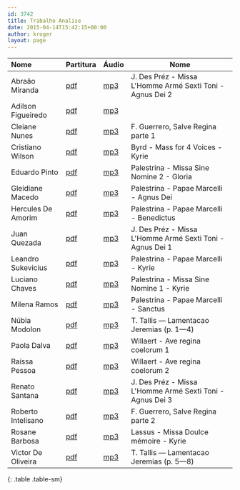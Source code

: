 ```yaml
---
id: 3742
title: Trabalho Analise
date: 2015-04-14T15:42:15+00:00
author: kroger
layout: page
---
```


| Nome               | Partitura | Áudio     | Nome
|:-------------------|:----------|:----------|-----------
| Abraão Miranda     | [pdf][1]  | [mp3][2]  | J. Des Préz - Missa L'Homme Armé Sexti Toni - Agnus Dei 2
| Adilson Figueiredo | [pdf][3]  | [mp3][4]  | 
| Cleiane Nunes      | [pdf][5]  | [mp3][6]  | F. Guerrero, Salve Regina parte 1
| Cristiano Wilson   | [pdf][7]  | [mp3][8]  | Byrd - Mass for 4 Voices - Kyrie
| Eduardo Pinto      | [pdf][9]  | [mp3][10] | Palestrina - Missa Sine Nomine 2 - Gloria
| Gleidiane Macedo   | [pdf][11] | [mp3][12] | Palestrina - Papae Marcelli - Agnus Dei
| Hercules De Amorim | [pdf][13] | [mp3][14] | Palestrina - Papae Marcelli - Benedictus
| Juan Quezada       | [pdf][15] | [mp3][16] | J. Des Préz - Missa L'Homme Armé Sexti Toni - Agnus Dei 1
| Leandro Sukevicius | [pdf][17] | [mp3][18] | Palestrina - Papae Marcelli - Kyrie
| Luciano Chaves     | [pdf][19] | [mp3][20] | Palestrina - Missa Sine Nomine 1 - Kyrie
| Milena Ramos       | [pdf][21] | [mp3][22] | Palestrina - Papae Marcelli - Sanctus
| Núbia Modolon      | [pdf][23] | [mp3][24] | T. Tallis — Lamentacao Jeremias (p. 1—4)
| Paola Dalva        | [pdf][25] | [mp3][26] | Willaert - Ave regina coelorum 1
| Raíssa Pessoa      | [pdf][27] | [mp3][28] | Willaert - Ave regina coelorum 2
| Renato Santana     | [pdf][29] | [mp3][30] | J. Des Préz - Missa L'Homme Armé Sexti Toni - Agnus Dei 3
| Roberto Intelisano | [pdf][31] | [mp3][32] | F. Guerrero, Salve Regina parte 2
| Rosane Barbosa     | [pdf][33] | [mp3][34] | Lassus - Missa Doulce mémoire - Kyrie
| Victor De Oliveira | [pdf][35] | [mp3][36] | T. Tallis — Lamentacao Jeremias (p. 5—8)
{: .table .table-sm}

[1]: https://www.dropbox.com/s/jbv57trf2fs3dtb/Josquin%20Des%20Pr%C3%A9z%20-%20Missa%20L%27Homme%20Arm%C3%A9%20Sexti%20Toni%20-%20Agnus%20Dei%202.pdf?dl=0
[2]: https://www.dropbox.com/s/fzm8h74n5h6cmq8/Josquin%20Des%20Pr%C3%A9z%20-%20Missa%20L%27Homme%20Arm%C3%A9%20Sexti%20Toni%20-%20Agnus%20Dei%202.mp3?dl=0
[3]: http://#
[4]: http://#
[5]: https://www.dropbox.com/s/lq8c1s2qvdpr1s9/Guerrero%20-%20Salve%20Regina%201.pdf?dl=0
[6]: https://www.dropbox.com/s/avzat9kc22869lh/Guerrero%20-%20Salve%20Regina%201.mp3?dl=0
[7]: https://www.dropbox.com/s/jgh34dusdkgdh3c/Byrd%20-%20Mass%20for%204%20Voices%20-%20Kyrie.pdf?dl=0
[8]: https://www.dropbox.com/s/xbuarpo4jey4rmq/Byrd%20-%20Mass%20for%204%20Voices%20-%20Kyrie.mp3?dl=0
[9]: https://www.dropbox.com/s/8531vawlmolnoik/Palestrina%20-%20Missa%20Sine%20Nomine%202%20-%20Gloria.pdf?dl=0
[10]: https://www.dropbox.com/s/xev6n7o75qpvzut/Palestrina%20-%20Missa%20Sine%20Nomine%202%20-%20Gloria.mp3?dl=0
[11]: https://www.dropbox.com/s/qgwiryqvw2k636d/Palestrina%20-%20Papae%20Marcelli%20-%20Agnus%20Dei.pdf?dl=0
[12]: https://www.dropbox.com/s/x8i1pm24yu71exy/Palestrina%20-%20Papae%20Marcelli%20-%20Agnus%20Dei.mp3?dl=0
[13]: https://www.dropbox.com/s/c6obtnt7eflmfoj/Palestrina%20-%20Papae%20Marcelli%20-%20Benedictus.pdf?dl=0
[14]: https://www.dropbox.com/s/3tcnot6f66ylpq3/Palestrina%20-%20Papae%20Marcelli%20-%20Benedictus.mp3?dl=0
[15]: https://www.dropbox.com/s/3awtbyv0vugzt6p/Josquin%20Des%20Pr%C3%A9z%20-%20Missa%20L%27Homme%20Arm%C3%A9%20Sexti%20Toni%20-%20Agnus%20Dei%201.pdf?dl=0
[16]: https://www.dropbox.com/s/ffnjalvheqrazkg/Josquin%20Des%20Pr%C3%A9z%20-%20Missa%20L%27Homme%20Arm%C3%A9%20Sexti%20Toni%20-%20Agnus%20Dei%201.mp3?dl=0
[17]: https://www.dropbox.com/s/9rycm4k3225q8pb/Palestrina%20-%20Papae%20Marcelli%20-%20Kyrie.pdf?dl=0
[18]: https://www.dropbox.com/s/2hqk5auop584xat/Palestrina%20-%20Papae%20Marcelli%20-%20Kyrie.mp3?dl=0
[19]: https://www.dropbox.com/s/rtliiandpjsa64t/Palestrina%20-%20Missa%20Sine%20Nomine%201%20-%20Kyrie.pdf?dl=0
[20]: https://www.dropbox.com/s/j3jg6pzd1129h9b/Palestrina%20-%20Missa%20Sine%20Nomine%201%20-%20Kyrie.mp3?dl=0
[21]: https://www.dropbox.com/s/4hw9o0xp2qiaomy/Palestrina%20-%20Papae%20Marcelli%20-%20Sanctus.pdf?dl=0
[22]: https://www.dropbox.com/s/3laeom38hd2bwe9/Palestrina%20-%20Papae%20Marcelli%20-%20Sanctus.mp3?dl=0
[23]: https://www.dropbox.com/s/t2uv95r4k5s11w0/Tallis%20-%20Lamentacao%20Jeremias%201.pdf?dl=0
[24]: https://www.dropbox.com/s/01wcay2w8jfsph2/Thomas%20Tallis%20-%20Lamentacao%20Jeremias.mp3?dl=0
[25]: https://www.dropbox.com/s/s62vkldgkhz5fix/Willaert%20-%20Ave%20regina%20coelorum%201.pdf?dl=0
[26]: https://www.dropbox.com/s/m31efp6lagihgtn/Willaert%20-%20Ave%20regina%20coelorum%201.mp3?dl=0
[27]: https://www.dropbox.com/s/bwvacckt395yims/Willaert%20-%20Ave%20regina%20coelorum%202.pdf?dl=0
[28]: https://www.dropbox.com/s/ufauid4czqajjse/Willaert%20-%20Ave%20regina%20coelorum%202.mp3?dl=0
[29]: https://www.dropbox.com/s/q3gk7gw129d2ibh/Josquin%20Des%20Pr%C3%A9z%20-%20Missa%20L%27Homme%20Arm%C3%A9%20Sexti%20Toni%20-%20Agnus%20Dei%203.pdf?dl=0
[30]: https://www.dropbox.com/s/tl2bge4hypvfczv/Josquin%20Des%20Pr%C3%A9z%20-%20Missa%20L%27Homme%20Arm%C3%A9%20Sexti%20Toni%20-%20Agnus%20Dei%203.mp3?dl=0
[31]: https://www.dropbox.com/s/ya5qwccfijoth8w/Guerrero%20-%20Salve%20Regina%202.pdf?dl=0
[32]: https://www.dropbox.com/s/pvhweau8pmul4vr/Guerrero%20-%20Salve%20Regina%202.mp3?dl=0
[33]: https://www.dropbox.com/s/h5ok6v88yo18e1y/Lassus%20-%20Missa%20Doulce%20m%C3%A9moire%20-%20Kyrie.pdf?dl=0
[34]: https://www.dropbox.com/s/8044zu4m467060f/Lassus%20-%20Missa%20Doulce%20m%C3%A9moire%20-%20Kyrie.mp3?dl=0
[35]: https://www.dropbox.com/s/t2uv95r4k5s11w0/Tallis%20-%20Lamentacao%20Jeremias%201.pdf?dl=0
[36]: https://www.dropbox.com/s/01wcay2w8jfsph2/Thomas%20Tallis%20-%20Lamentacao%20Jeremias.mp3?dl=0
